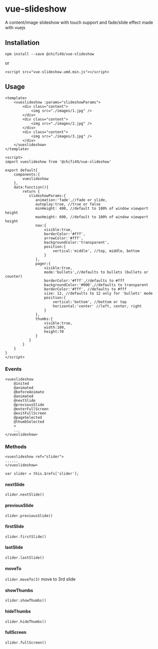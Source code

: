 # vue-slideshow
A content/image slideshow with touch support and fade/slide effect made with vuejs

## Installation
`npm install --save @chifi49/vue-slideshow`

or

`<script src="vue-slideshow.umd.min.js"></script>`

## Usage
```
<template>
    <vueslideshow :params="slideshowParams">
        <div class="content">
            <img src="./images/1.jpg" />
        </div>
        <div class="content">
            <img src="./images/2.jpg" />
        </div>
        <div class="content">
            <img src="./images/3.jpg" />
        </div>
    </vueslideshow>
</template>

<script>
import vueslideshow from '@chifi49/vue-slideshow'

export default{
    components:{
        vueslideshow
    },
    data:function(){
        return {
           slideshowParams:{
              animation:'fade',//fade or slide,
              autoplay:true, //true or false
              minHeight: 400, //default to 100% of window viewport height
              maxHeight: 600, //default to 100% of window viewport height
              nav:{
                  visible:true,
                  borderColor:'#fff',
                  arrowColor:'#fff',
                  backgroundColor:'transparent',
                  position:{
                      vertical:'middle', //top, middle, bottom
                  }
              },
              pager:{
                  visible:true,
                  mode:'bullets',//defaults to bullets (bullets or counter)
                  borderColor:'#fff',//defaults to #fff
                  backgroundColor:'#000',//defaults to transparent
                  borderColor:'#fff', //defaults to #fff
                  size: 12, //defaults to 12 only for 'bullets' mode
                  position:{
                      vertical:'bottom', //bottom or top
                      horizontal:'center' //left, center, right
                  }
              },
              thumbs:{
                  visible:true,
                  width:100,
                  height:70
              }
           }
        }
    }
}
</script>

```

### Events
```
<vueslideshow 
    @inited
    @animated 
    @beforeAnimate 
    @animated
    @nextSlide 
    @previousSlide
    @enterFullScreen
    @exitFullScreen
    @pageSelected
    @thumbSelected
    >
    ...
</vueslideshow>
```

### Methods
```
<vueslideshow ref="slider">
......
</vueslideshow>

var slider = this.$refs['slider'];

```

#### nextSlide
`slider.nextSlide()`
#### previousSlide
`slider.previousSlide()`
#### firstSlide
`slider.firstSlide()`
#### lastSlide
`slider.lastSlide()`
#### moveTo
`slider.moveTo(3)` move to 3rd slide
#### showThumbs
`slider.showThumbs()`
#### hideThumbs
`slider.hideThumbs()`
#### fullScreen
`slider.fullScreen()`

